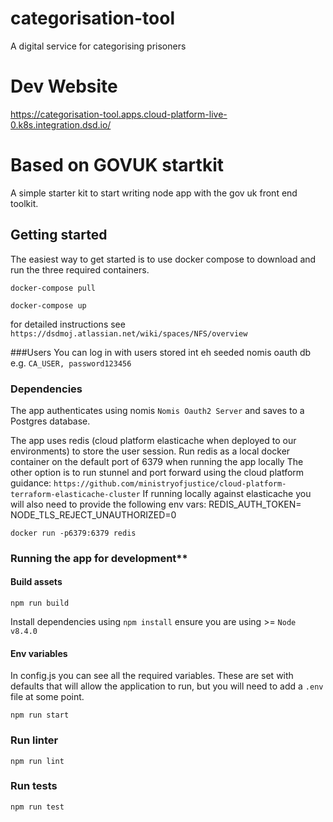 # categorisation-tool
A digital service for categorising prisoners

# Dev Website
https://categorisation-tool.apps.cloud-platform-live-0.k8s.integration.dsd.io/

# Based on GOVUK startkit

A simple starter kit to start writing node app with the gov uk front end toolkit.


## Getting started
The easiest way to get started is to use docker compose to download and run the three required containers. 

`docker-compose pull`

`docker-compose up`

for detailed instructions see `https://dsdmoj.atlassian.net/wiki/spaces/NFS/overview`

###Users
You can log in with users stored int eh seeded nomis oauth db e.g. `CA_USER, password123456`

### Dependencies
The app authenticates using nomis `Nomis Oauth2 Server` and saves to a Postgres database.

The app uses redis (cloud platform elasticache when deployed to our environments) to store the user session.
Run redis as a local docker container on the default port of 6379 when running the app locally
The other option is to run stunnel and port forward using the cloud platform guidance:
`https://github.com/ministryofjustice/cloud-platform-terraform-elasticache-cluster`
If running locally against elasticache you will also need to provide the following env vars:
REDIS_AUTH_TOKEN=<from the namespace secret>
NODE_TLS_REJECT_UNAUTHORIZED=0 

`docker run -p6379:6379 redis`

### Running the app for development**

#### Build assets
`npm run build`

Install dependencies using `npm install` ensure you are using >= `Node v8.4.0`

#### Env variables
In config.js you can see all the required variables. These are set with defaults that will allow the application to run, but you will need to add a `.env` file at some point.


`npm run start`


### Run linter

`npm run lint`

### Run tests

`npm run test`

